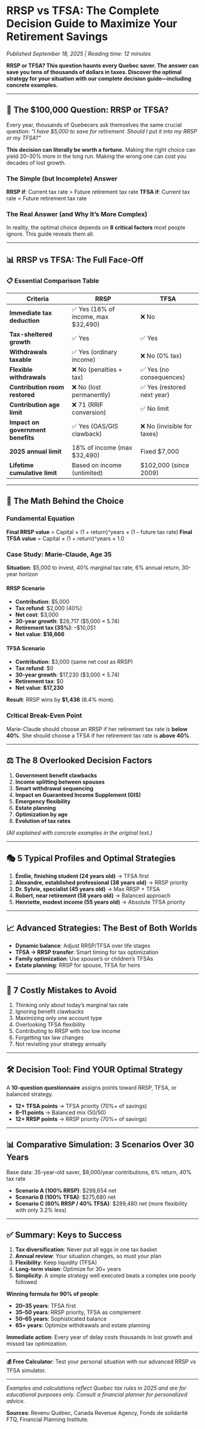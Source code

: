 # RRSP vs TFSA: The Complete Decision Guide to Maximize Your Retirement Savings

*Published September 18, 2025 | Reading time: 12 minutes*

**RRSP or TFSA? This question haunts every Quebec saver. The answer can save you tens of thousands of dollars in taxes. Discover the optimal strategy for your situation with our complete decision guide—including concrete examples.**

---

## 🎯 **The \$100,000 Question: RRSP or TFSA?**

Every year, thousands of Quebecers ask themselves the same crucial question: *“I have \$5,000 to save for retirement. Should I put it into my RRSP or my TFSA?”*

**This decision can literally be worth a fortune.** Making the right choice can yield 20–30% more in the long run. Making the wrong one can cost you decades of lost growth.

### **The Simple (but Incomplete) Answer**

**RRSP if**: Current tax rate > Future retirement tax rate
**TFSA if**: Current tax rate < Future retirement tax rate

### **The Real Answer (and Why It’s More Complex)**

In reality, the optimal choice depends on **8 critical factors** most people ignore. This guide reveals them all.

---

## 📊 **RRSP vs TFSA: The Full Face-Off**

### **📋 Essential Comparison Table**

| **Criteria**                      | **RRSP**                            | **TFSA**                   |
| --------------------------------- | ----------------------------------- | -------------------------- |
| **Immediate tax deduction**       | ✅ Yes (18% of income, max \$32,490) | ❌ No                       |
| **Tax-sheltered growth**          | ✅ Yes                               | ✅ Yes                      |
| **Withdrawals taxable**           | ✅ Yes (ordinary income)             | ❌ No (0% tax)              |
| **Flexible withdrawals**          | ❌ No (penalties + tax)              | ✅ Yes (no consequences)    |
| **Contribution room restored**    | ❌ No (lost permanently)             | ✅ Yes (restored next year) |
| **Contribution age limit**        | ❌ 71 (RRIF conversion)              | ✅ No limit                 |
| **Impact on government benefits** | ✅ Yes (OAS/GIS clawback)            | ❌ No (invisible for taxes) |
| **2025 annual limit**             | 18% of income (max \$32,490)        | Fixed \$7,000              |
| **Lifetime cumulative limit**     | Based on income (unlimited)         | \$102,000 (since 2009)     |

---

## 🧮 **The Math Behind the Choice**

### **Fundamental Equation**

**Final RRSP value** = Capital × (1 + return)^years × (1 – future tax rate)
**Final TFSA value** = Capital × (1 + return)^years × 1.0

### **Case Study: Marie-Claude, Age 35**

**Situation**: \$5,000 to invest, 40% marginal tax rate, 6% annual return, 30-year horizon

#### **RRSP Scenario**

* **Contribution**: \$5,000
* **Tax refund**: \$2,000 (40%)
* **Net cost**: \$3,000
* **30-year growth**: \$28,717 (\$5,000 × 5.74)
* **Retirement tax (35%)**: –\$10,051
* **Net value**: **\$18,666**

#### **TFSA Scenario**

* **Contribution**: \$3,000 (same net cost as RRSP)
* **Tax refund**: \$0
* **30-year growth**: \$17,230 (\$3,000 × 5.74)
* **Retirement tax**: \$0
* **Net value**: **\$17,230**

**Result**: RRSP wins by **\$1,436** (8.4% more).

### **Critical Break-Even Point**

Marie-Claude should choose an RRSP if her retirement tax rate is **below 40%**.
She should choose a TFSA if her retirement tax rate is **above 40%**.

---

## ⚖️ **The 8 Overlooked Decision Factors**

1. **Government benefit clawbacks**
2. **Income splitting between spouses**
3. **Smart withdrawal sequencing**
4. **Impact on Guaranteed Income Supplement (GIS)**
5. **Emergency flexibility**
6. **Estate planning**
7. **Optimization by age**
8. **Evolution of tax rates**

*(All explained with concrete examples in the original text.)*

---

## 🎭 **5 Typical Profiles and Optimal Strategies**

1. **Émilie, finishing student (24 years old)** → TFSA first
2. **Alexandre, established professional (38 years old)** → RRSP priority
3. **Dr. Sylvie, specialist (45 years old)** → Max RRSP + TFSA
4. **Robert, near retirement (58 years old)** → Balanced approach
5. **Henriette, modest income (55 years old)** → Absolute TFSA priority

---

## 📈 **Advanced Strategies: The Best of Both Worlds**

* **Dynamic balance**: Adjust RRSP/TFSA over life stages
* **TFSA → RRSP transfer**: Smart timing for tax optimization
* **Family optimization**: Use spouse’s or children’s TFSAs
* **Estate planning**: RRSP for spouse, TFSA for heirs

---

## 🚨 **7 Costly Mistakes to Avoid**

1. Thinking only about today’s marginal tax rate
2. Ignoring benefit clawbacks
3. Maximizing only one account type
4. Overlooking TFSA flexibility
5. Contributing to RRSP with too low income
6. Forgetting tax law changes
7. Not revisiting your strategy annually

---

## 🛠️ **Decision Tool: Find YOUR Optimal Strategy**

A **10-question questionnaire** assigns points toward RRSP, TFSA, or balanced strategy.

* **12+ TFSA points** → TFSA priority (70%+ of savings)
* **8–11 points** → Balanced mix (50/50)
* **12+ RRSP points** → RRSP priority (70%+ of savings)

---

## 📊 **Comparative Simulation: 3 Scenarios Over 30 Years**

Base data: 35-year-old saver, \$8,000/year contributions, 6% return, 40% tax rate

* **Scenario A (100% RRSP)**: \$298,654 net
* **Scenario B (100% TFSA)**: \$275,680 net
* **Scenario C (60% RRSP / 40% TFSA)**: \$289,480 net (more flexibility with only 3.2% less)

---

## ✅ **Summary: Keys to Success**

1. **Tax diversification**: Never put all eggs in one tax basket
2. **Annual review**: Your situation changes, so must your plan
3. **Flexibility**: Keep liquidity (TFSA)
4. **Long-term vision**: Optimize for 30+ years
5. **Simplicity**: A simple strategy well executed beats a complex one poorly followed

**Winning formula for 90% of people**:

* **20–35 years**: TFSA first
* **35–50 years**: RRSP priority, TFSA as complement
* **50–65 years**: Sophisticated balance
* **65+ years**: Optimize withdrawals and estate planning

**Immediate action**: Every year of delay costs thousands in lost growth and missed tax optimization.

---

**💰 Free Calculator**: Test your personal situation with our advanced RRSP vs TFSA simulator.

---

*Examples and calculations reflect Quebec tax rules in 2025 and are for educational purposes only. Consult a financial planner for personalized advice.*

**Sources**: Revenu Québec, Canada Revenue Agency, Fonds de solidarité FTQ, Financial Planning Institute.

